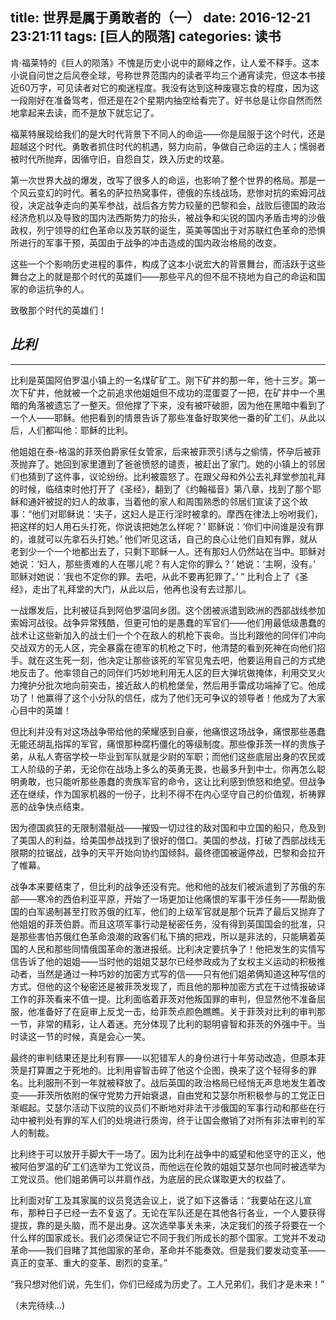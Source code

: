 title: 世界是属于勇敢者的（一）
date: 2016-12-21 23:21:11
tags: [巨人的陨落]
categories: 读书
---
肯·福莱特的《巨人的陨落》不愧是历史小说中的巅峰之作，让人爱不释手。这本小说自问世之后风卷全球，号称世界范围内的读者平均三个通宵读完，但这本书接近60万字，可见读者对它的痴迷程度。我没有达到这种废寝忘食的程度，因为这一段刚好在准备驾考，但还是在2个星期内抽空给看完了。好书总是让你自然而然地拿起来去读，而不是放下就忘记了。

福莱特展现给我们的是大时代背景下不同人的命运——你是屈服于这个时代，还是超越这个时代。勇敢者抓住时代的机遇，努力向前，争做自己命运的主人；懦弱者被时代所抛弃，因循守旧，自怨自艾，跌入历史的坟墓。

第一次世界大战的爆发，改写了很多人的命运，也影响了整个世界的格局。那是一个风云变幻的时代。著名的萨拉热窝事件，德俄的东线战场，悲惨对抗的索姆河战役，决定战争走向的美军参战，战后各方势力较量的巴黎和会，战败后德国的政治经济危机以及导致的国内法西斯势力的抬头，被战争和尖锐的国内矛盾击垮的沙俄政权，列宁领导的红色革命以及苏联的诞生，英美等国出于对苏联红色革命的恐惧所进行的军事干预，英国由于战争的冲击造成的国内政治格局的改变。

这些一个个影响历史进程的事件，构成了这本小说宏大的背景舞台，而活跃于这些舞台之上的就是那个时代的英雄们——那些平凡的但不屈不挠地为自己的命运和国家的命运抗争的人。

致敬那个时代的英雄们！

## *比利*
---
比利是英国阿伯罗温小镇上的一名煤矿矿工。刚下矿井的那一年，他十三岁。第一次下矿井，他就被一个之前追求他姐姐但不成功的混蛋耍了一把，在矿井中一个黑暗的角落被遗忘了一整天。但他撑了下来，没有被吓破胆，因为他在黑暗中看到了一个人——耶稣。他把看到的情景告诉了那些准备好取笑他一番的矿工们，从此以后，人们都叫他：耶稣的比利。

他姐姐在泰-格温的菲茨伯爵家任女管家，后来被菲茨引诱与之偷情，怀孕后被菲茨抛弃了。她回到家里遭到了爸爸愤怒的谴责，被赶出了家门。她的小镇上的邻居们也猜到了这件事，议论纷纷。比利被震怒了。在跟父母和外公去礼拜堂参加礼拜的时候，临结束时他打开了《圣经》，翻到了《约翰福音》第八章，找到了那个耶稣和通奸被捉的妇人的故事，当着他的家人和周围熟悉的邻居们宣读了这个故事：“他们对耶稣说：‘夫子，这妇人是正行淫时被拿的。摩西在律法上吩咐我们，把这样的妇人用石头打死，你说该把她怎么样呢？’ 耶稣说：‘你们中间谁是没有罪的，谁就可以先拿石头打她。’ 他们听见这话，自己的良心让他们自知有罪，就从老到少一个一个地都出去了，只剩下耶稣一人。还有那妇人仍然站在当中。耶稣对她说：‘妇人，那些责难的人在哪儿呢？有人定你的罪么？’ 她说：‘主啊，没有。’ 耶稣对她说：‘我也不定你的罪。去吧，从此不要再犯罪了。’ ” 比利合上了《圣经》，走出了礼拜堂的大门，从此以后，他再也没有去过那儿。

一战爆发后，比利被征兵到阿伯罗温同乡团。这个团被派遣到欧洲的西部战线参加索姆河战役。战争异常残酷，但更可怕的是愚蠢的军官们——他们用最低级愚蠢的战术让这些新加入的战士们一个个在敌人的机枪下丧命。当比利跟他的同伴们冲向交战双方的无人区，完全暴露在德军的机枪之下时，他清楚的看到死神在向他们招手。就在这生死一刻，他决定让那些该死的军官见鬼去吧，他要运用自己的方式绝地反击了。他率领自己的同伴们巧妙地利用无人区的巨大弹坑做掩体，利用交叉火力掩护分批次地向前突击，接近敌人的机枪堡垒，然后用手雷成功端掉了它。他成功了！他赢得了这个小分队的信任，成为了他们无可争议的领导者！他成为了大家心目中的英雄！

但比利并没有对这场战争带给他的荣耀感到自豪，他痛恨这场战争，痛恨那些愚蠢无能还胡乱指挥的军官，痛恨那种腐朽僵化的等级制度。那些像菲茨一样的贵族子弟，从私人寄宿学校一毕业到军队就是少尉的军职；而他们这些底层出身的农民或工人阶级的子弟，无论你在战场上多么的英勇无畏，也最多升到中士。你再怎么聪明勇敢，也只能听那些愚蠢的贵族军官的命令，这让比利感到愤怒和绝望。但战争还在继续，作为国家机器的一份子，比利不得不在内心坚守自己的价值观，祈祷罪恶的战争快点结束。

因为德国疯狂的无限制潜艇战——摧毁一切过往的敌对国和中立国的船只，危及到了美国人的利益，给美国参战找到了很好的借口。美国的参战，打破了西部战线无限期的拉锯战，战争的天平开始向协约国倾斜。最终德国被逼停战，巴黎和会拉开了帷幕。

战争本来要结束了，但比利的战争还没有完。他和他的战友们被派遣到了苏俄的东部——寒冷的西伯利亚平原，开始了一场更加让他痛恨的军事干涉任务——帮助俄国的白军遏制甚至打败苏俄的红军，他们的上级军官就是那个玩弄了最后又抛弃了他姐姐的菲茨伯爵。而且这项军事行动是秘密任务，没有得到英国国会的批准，只是那些害怕苏俄红色革命浪潮的政客们私下搞的把戏，所以是非法的，只能瞒着英国的人民和那些同情俄国革命的激进报纸。比利决定要抗争了！他把发生的实情写信告诉了他的姐姐——当时他的姐姐艾瑟尔已经参政成为了女权主义运动的积极推动者，当然是通过一种巧妙的加密方式写的信——只有他们姐弟俩知道这种写信的方式。但他的这个秘密还是被菲茨发现了，而且他的那种加密方式在干过情报破译工作的菲茨看来不值一提。比利面临着菲茨对他叛国罪的审判，但显然他不准备屈服，他准备好了在庭审上反戈一击，给菲茨点颜色瞧瞧。关于菲茨对比利的审判那一节，非常的精彩，让人着迷。充分体现了比利的聪明睿智和菲茨的外强中干。当时读这一节的时候，真是会心一笑。

最终的审判结果还是比利有罪——以犯错军人的身份进行十年劳动改造，但原本菲茨是打算置之于死地的。比利用睿智击碎了他这个企图，换来了这个轻得多的罪名。比利服刑不到一年就被释放了。战后英国的政治格局已经悄无声息地发生着改变——菲茨所依附的保守党势力开始衰退，自由党和艾瑟尔所积极参与的工党正日渐崛起。艾瑟尔活动下议院的议员们不断地对非法干涉俄国的军事行动和那些在行动中被判处有罪的军人们的处境进行质询，终于让国会撤销了对所有非法审判的军人的制裁。

比利终于可以放开手脚大干一场了。因为比利在战争中的威望和他坚守的正义，他被阿伯罗温的矿工们选举为工党议员，而他远在伦敦的姐姐艾瑟尔也同时被选举为工党议员。他们姐弟俩可以并肩作战，为底层的民众谋取更大的权益了。

比利面对矿工及其家属的议员竞选会议上，说了如下这番话：“我要站在这儿宣布，那种日子已经一去不复返了。无论在军队还是在其他各行各业，一个人要获得提拔，靠的是头脑，而不是出身。这次选举事关未来，决定我们的孩子将要在一个什么样的国家成长。我们必须保证它不同于我们所成长的那个国家。工党并不发动革命——我们目睹了其他国家的革命，革命并不能奏效。但是我们要发动变革——真正的变革、重大的变革、剧烈的变革。”

“我只想对他们说，先生们，你们已经成为历史了。工人兄弟们，我们才是未来！”

（未完待续...)
